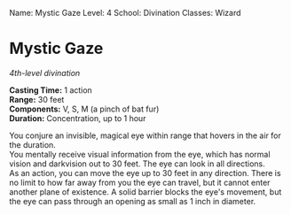 Name: Mystic Gaze
Level: 4
School: Divination
Classes: Wizard

# Mystic Gaze 
_4th-level divination_ 

**Casting Time:** 1 action   
**Range:** 30 feet   
**Components:** V, S, M (a pinch of bat fur)   
**Duration:** Concentration, up to 1 hour 

You conjure an invisible, magical eye within range that hovers in the air for the duration.    
You mentally receive visual information from the eye, which has normal vision and darkvision out to 30 feet. The eye can look in all directions.    
As an action, you can move the eye up to 30 feet in any direction. There is no limit to how far away from you the eye can travel, but it cannot enter another plane of existence. A solid barrier blocks the eye's movement, but the eye can pass through an opening as small as 1 inch in diameter.